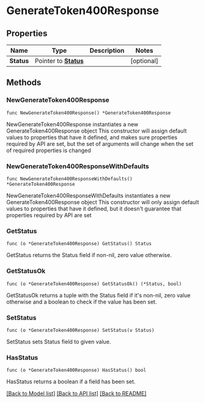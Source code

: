 # GenerateToken400Response

## Properties

Name | Type | Description | Notes
------------ | ------------- | ------------- | -------------
**Status** | Pointer to [**Status**](Status.md) |  | [optional] 

## Methods

### NewGenerateToken400Response

`func NewGenerateToken400Response() *GenerateToken400Response`

NewGenerateToken400Response instantiates a new GenerateToken400Response object
This constructor will assign default values to properties that have it defined,
and makes sure properties required by API are set, but the set of arguments
will change when the set of required properties is changed

### NewGenerateToken400ResponseWithDefaults

`func NewGenerateToken400ResponseWithDefaults() *GenerateToken400Response`

NewGenerateToken400ResponseWithDefaults instantiates a new GenerateToken400Response object
This constructor will only assign default values to properties that have it defined,
but it doesn't guarantee that properties required by API are set

### GetStatus

`func (o *GenerateToken400Response) GetStatus() Status`

GetStatus returns the Status field if non-nil, zero value otherwise.

### GetStatusOk

`func (o *GenerateToken400Response) GetStatusOk() (*Status, bool)`

GetStatusOk returns a tuple with the Status field if it's non-nil, zero value otherwise
and a boolean to check if the value has been set.

### SetStatus

`func (o *GenerateToken400Response) SetStatus(v Status)`

SetStatus sets Status field to given value.

### HasStatus

`func (o *GenerateToken400Response) HasStatus() bool`

HasStatus returns a boolean if a field has been set.


[[Back to Model list]](../README.md#documentation-for-models) [[Back to API list]](../README.md#documentation-for-api-endpoints) [[Back to README]](../README.md)


